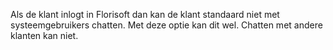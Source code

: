 Als de klant inlogt in Florisoft dan kan de klant standaard niet met systeemgebruikers chatten. Met deze optie kan dit wel. Chatten met andere klanten kan niet.